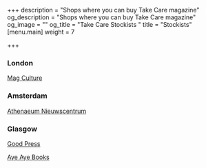 +++
description = "Shops where you can buy Take Care magazine"
og_description = "Shops where you can buy Take Care magazine"
og_image = ""
og_title = "Take Care Stockists "
title = "Stockists"
[menu.main]
weight = 7

+++
### **London**

[Mag Culture](https://magculture.com/)

### **Amsterdam**

[Athenaeum Nieuwscentrum](https://www.athenaeum.nl/magazines/)

### **Glasgow**

[Good Press](http://goodpress.co.uk/)

[Aye Aye Books](https://www.cca-glasgow.com/shop/ayeaye-books)